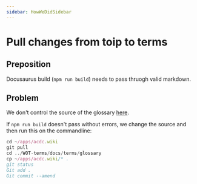 ```yaml
---
sidebar: HowWeDidSidebar
---
```

# Pull changes from toip to terms

## Preposition

Docusaurus build (`npm run build`) needs to pass thruogh valid markdown.

## Problem

We don't control the source of the glossary [here](https://github.com/trustoverip/acdc/wiki).

If `npm run build` doesn't pass without errors, we change the source and then run this on the commandline:

```jsx
cd ~/apps/acdc.wiki
git pull
cd ../WOT-terms/docs/terms/glossary
cp ~/apps/acdc.wiki/* .
git status
Git add .
Git commit --amend
```
